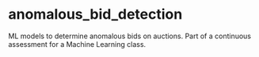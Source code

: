 # anomalous_bid_detection
ML models to determine anomalous bids on auctions. Part of a continuous assessment for a Machine Learning class. 
